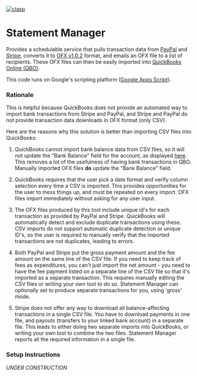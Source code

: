 [![clasp](https://img.shields.io/badge/built%20with-clasp-4285f4.svg)](https://github.com/google/clasp)

# Statement Manager

Provides a schedulable service that pulls transaction data from [PayPal](https://developer.paypal.com/api/rest/)
and [Stripe](https://docs.stripe.com/api), converts it to
[OFX v1.0.2](https://www.financialdataexchange.org/common/Uploaded%20files/OFX%20files/ofx1.0.2spec.zip)
format, and emails an OFX file to a list of recipients. These OFX files can then be easily imported into
[QuickBooks Online (QBO)](https://qbo.intuit.com/app/newfileupload).

This code runs on Google's scripting platform ([Google Apps Script](https://script.google.com)).

### Rationale

This is helpful because QuickBooks does not provide an automated way to import bank transactions from
Stripe and PayPal, and Stripe and PayPal do not provide transaction data downloads in OFX format (only
CSV).

Here are the reasons why this solution is better than importing CSV files into QuickBooks:

  1. QuickBooks cannot import bank balance data from CSV files, so it will not update the "Bank Balance"
     field for the account, as displayed [here](https://qbo.intuit.com/app/banking). This removes a lot of
     the usefulness of having bank transactions in QBO. Manually imported OFX files **do** update the
     "Bank Balance" field.

  2. QuickBooks requires that the user pick a date format and verify column selection every time a CSV
     is imported. This provides opportunities for the user to mess things up, and must be repeated on
     every import. OFX files import immediately without asking for any user input.

  3. The OFX files produced by this tool include unique id's for each transaction as provided by PayPal
     and Stripe. QuickBooks will automatically detect and exclude duplicate transactions using these.
     CSV imports do not support automatic duplicate detection or unique ID's, so the user is required
     to manually verify that the imported transactions are not duplicates, leading to errors.

  4. Both PayPal and Stripe put the gross payment amount and the fee amount on the same line of the CSV
     file. If you need to keep track of fees as expenditures, you can't just import the net amount - you
     need to have the fee payment listed on a separate line of the CSV file so that it's imported as a
     separate transaction. This requires manually editing the CSV files or writing your own tool to do so.
     Statement Manager can optionally set to produce separate transactions for you, using 'gross' mode.

  6. Stripe does not offer any way to download all balance-affecting transactions in a single CSV file.
     You have to download payments in one file, and payouts (transfers to your linked bank account) in a
     separate file. This leads to either doing two separate imports into QuickBooks, or writing your own
     tool to combine the two files. Statement Manager reports all the required information in a single file.

### Setup Instructions

*UNDER CONSTRUCTION*
